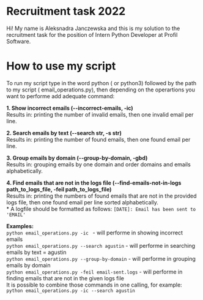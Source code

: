 # Recruitment task 2022
Hi! My name is Aleksnadra Janczewska and this is my solution to the recruitment task for the position of Intern Python Developer at Profil Software.

# How to use my script
To run my script type in the word python ( or python3) followed by the path to my script ( email_operations.py), 
then depending on the operartions you want to performe add adequate command:

**1. Show incorrect emails (--incorrect-emails, -ic)**  
    Results in: printing the number of invalid emails, then one invalid email per line.

**2.  Search emails by text (--search str, -s str)**  
     Results in: printing the number of found emails, then one found email per line.

**3. Group emails by domain (--group-by-domain, -gbd)**  
     Results in: grouping emails by one domain and order domains and emails alphabetically.

**4. Find emails that are not in the logs file (--find-emails-not-in-logs path_to_logs_file, -feil path_to_logs_file)**  
     Results in: printing the numbers of found emails that are not in the provided logs file, then one found email per line sorted alphabetically.  
     * A logfile should be formatted as follows:
      `[DATE]: Email has been sent to 'EMAIL'`  
      
 **Examples:**   
  `python email_operations.py -ic ` - will performe in showing incorrect emails  
  `python email_operations.py --search agustin` - will performe in searching emails by text = agustin  
  `python email_operations.py --group-by-domain` - will performe in grouping emails by domain    
  `python email_operations.py -feil email-sent.logs` - will performe in finding emails that are not in the given logs file  
  It is possible to combine those commands in one calling, for example:  
   `python email_operations.py -ic --search agustin`
  
  
  
